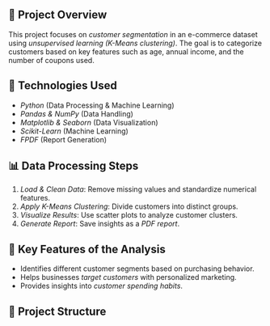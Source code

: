 ## 📌 Project Overview
This project focuses on *customer segmentation* in an e-commerce dataset using *unsupervised learning (K-Means clustering)*. The goal is to categorize customers based on key features such as age, annual income, and the number of coupons used.

## 🚀 Technologies Used
- *Python* (Data Processing & Machine Learning)
- *Pandas & NumPy* (Data Handling)
- *Matplotlib & Seaborn* (Data Visualization)
- *Scikit-Learn* (Machine Learning)
- *FPDF* (Report Generation)

## 📊 Data Processing Steps
1. *Load & Clean Data*: Remove missing values and standardize numerical features.
2. *Apply K-Means Clustering*: Divide customers into distinct groups.
3. *Visualize Results*: Use scatter plots to analyze customer clusters.
4. *Generate Report*: Save insights as a *PDF report*.

## 🔎 Key Features of the Analysis
- Identifies different customer segments based on purchasing behavior.
- Helps businesses *target customers* with personalized marketing.
- Provides insights into *customer spending habits*.

## 📂 Project Structure
